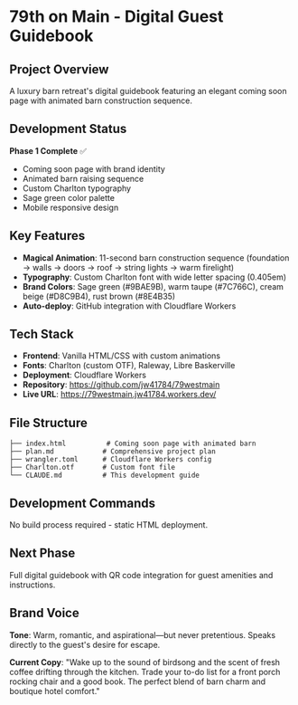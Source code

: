 # 79th on Main - Digital Guest Guidebook

## Project Overview
A luxury barn retreat's digital guidebook featuring an elegant coming soon page with animated barn construction sequence.

## Development Status
**Phase 1 Complete** ✅
- Coming soon page with brand identity
- Animated barn raising sequence
- Custom Charlton typography
- Sage green color palette
- Mobile responsive design

## Key Features
- **Magical Animation**: 11-second barn construction sequence (foundation → walls → doors → roof → string lights → warm firelight)
- **Typography**: Custom Charlton font with wide letter spacing (0.405em)
- **Brand Colors**: Sage green (#9BAE9B), warm taupe (#7C766C), cream beige (#D8C9B4), rust brown (#8E4B35)
- **Auto-deploy**: GitHub integration with Cloudflare Workers

## Tech Stack
- **Frontend**: Vanilla HTML/CSS with custom animations
- **Fonts**: Charlton (custom OTF), Raleway, Libre Baskerville  
- **Deployment**: Cloudflare Workers
- **Repository**: https://github.com/jw41784/79westmain
- **Live URL**: https://79westmain.jw41784.workers.dev/

## File Structure
```
├── index.html          # Coming soon page with animated barn
├── plan.md            # Comprehensive project plan
├── wrangler.toml      # Cloudflare Workers config
├── Charlton.otf       # Custom font file
└── CLAUDE.md          # This development guide
```

## Development Commands
No build process required - static HTML deployment.

## Next Phase
Full digital guidebook with QR code integration for guest amenities and instructions.

## Brand Voice
**Tone**: Warm, romantic, and aspirational—but never pretentious. Speaks directly to the guest's desire for escape.

**Current Copy**: "Wake up to the sound of birdsong and the scent of fresh coffee drifting through the kitchen. Trade your to-do list for a front porch rocking chair and a good book. The perfect blend of barn charm and boutique hotel comfort."